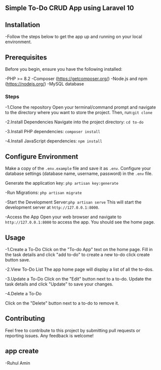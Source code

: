 
## Simple To-Do CRUD App using Laravel 10 


## Installation

-Follow the steps below to get the app up and running on your local environment.

## Prerequisites
Before you begin, ensure you have the following installed:

-PHP >= 8.2
-Composer (https://getcomposer.org/)
-Node.js and npm (https://nodejs.org/)
-MySQL database

### Steps
-1.Clone the repository
Open your terminal/command prompt and navigate to the directory where you want to store the project. Then, run:`git clone`

-2.Install Dependencies
Navigate into the project directory: `cd to-do`

-3.Install PHP dependencies: `composer install`

-4.Install JavaScript dependencies: `npm install`

## Configure Environment
Make a copy of the `.env.example` file and save it as `.env`. Configure your database settings (database name, username, password) in the `.env` file.

Generate the application key: `php artisan key:generate`

-Run Migrations: `php artisan migrate`

-Start the Development Server:`php artisan serve`
This will start the development server at `http://127.0.0.1:8000`.

-Access the App
Open your web browser and navigate to `http://127.0.0.1:8000` to access the app. You should see the home page.

## Usage

-1.Create a To-Do
Click on the "To-do App" text on the home page.
Fill in the task details and click "add to-do" to create a new to-do click create button save.

-2.View To-Do List
The app home page will display a list of all the to-dos.

-3.Update a To-Do
Click on the "Edit" button next to a to-do.
Update the task details and click "Update" to save your changes.

-4.Delete a To-Do

Click on the "Delete" button next to a to-do to remove it.

## Contributing
Feel free to contribute to this project by submitting pull requests or reporting issues. Any feedback is welcome!

## app create 
-Ruhul Amin 



